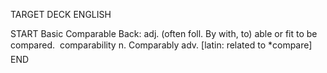 TARGET DECK
ENGLISH

START
Basic
Comparable
Back: adj. (often foll. By with, to) able or fit to be compared.  comparability n. Comparably adv. [latin: related to *compare]
END

